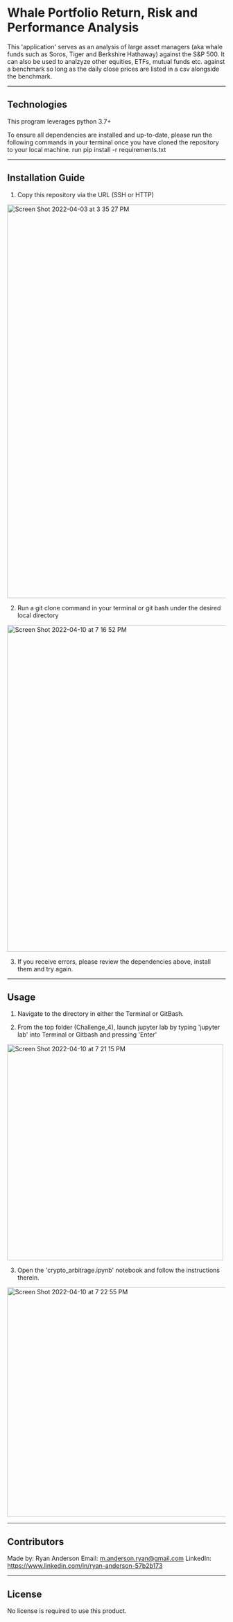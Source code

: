 # Whale Portfolio Return, Risk and Performance Analysis
This 'application' serves as an analysis of large asset managers (aka whale funds such as Soros, Tiger and Berkshire Hathaway) against the S&P 500. It can also be used to analzyze other equities, ETFs, mutual funds etc. against a benchmark so long as the daily close prices are listed in a csv alongside the benchmark.

---

## Technologies

This program leverages python 3.7+

To ensure all dependencies are installed and up-to-date, please run the following commands in your terminal once you have cloned the repository to your local machine.
run pip install -r requirements.txt

---

## Installation Guide

1. Copy this repository via the URL (SSH or HTTP)

<img width="907" alt="Screen Shot 2022-04-03 at 3 35 27 PM" src="https://user-images.githubusercontent.com/98444459/161445246-d4eecac4-44ae-452f-8e0c-ebaa9e523908.png">

2. Run a git clone command in your terminal or git bash under the desired local directory
<img width="753" alt="Screen Shot 2022-04-10 at 7 16 52 PM" src="https://user-images.githubusercontent.com/98444459/162644165-ab8f92db-10d9-47bb-b862-f8f14b9d1aa3.png">

3. If you receive errors, please review the dependencies above, install them and try again. 

---

## Usage

1. Navigate to the directory in either the Terminal or GitBash. 

2. From the top folder (Challenge_4), launch jupyter lab by typing 'jupyter lab' into Terminal or Gitbash and pressing 'Enter'
<img width="498" alt="Screen Shot 2022-04-10 at 7 21 15 PM" src="https://user-images.githubusercontent.com/98444459/162644238-051cd580-bf09-4bc9-9b77-1b495632f4c1.png">

3. Open the 'crypto_arbitrage.ipynb' notebook and follow the instructions therein.  
<img width="529" alt="Screen Shot 2022-04-10 at 7 22 55 PM" src="https://user-images.githubusercontent.com/98444459/162644301-f7527670-3415-4469-b8ab-ba6d6efa1899.png">

---

## Contributors

Made by:
Ryan Anderson
  Email: m.anderson.ryan@gmail.com
  LinkedIn: https://www.linkedin.com/in/ryan-anderson-57b2b173

---

## License

No license is required to use this product.
